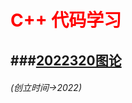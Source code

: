 
# <font color=red> C++ 代码学习 </font> 

###[2022320图论]( https://qianmhyh.github.io/2022320learning_-/)
-------------

###### (创立时间->2022)
